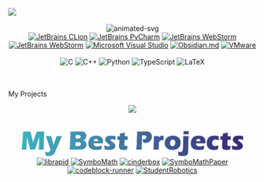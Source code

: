 ![](https://hit.yhype.me/github/profile?user_id=52111185)

<div align="center">
    <img alt="animated-svg" src="https://readme-typing-svg.demolab.com?font=Jira+Code&weight=900&size=35&duration=2000&pause=10000&color=0CF6F7&center=true&vCenter=true&repeat=true&width=700&height=100&lines=Lead+Developer+of+LibRapid;Self-Taught+Open+Source+Developer;Making+Cool+Things" href="https://github.com/Pencilcaseman">
</div>

<div align="center">
    <a href="https://www.jetbrains.com/clion/"><img src="https://img.shields.io/badge/CLion-159977?style=for-the-badge&logo=clion&logoColor=white" alt="JetBrains CLion"></a>
    <a href="https://www.jetbrains.com/pycharm/"><img src="https://img.shields.io/badge/PyCharm-77B324.svg?&style=for-the-badge&logo=PyCharm&logoColor=white" alt="JetBrains PyCharm"></a>
    <a href="https://www.jetbrains.com/pycharm/"><img src="https://img.shields.io/badge/WebStorm-247AB3.svg?&style=for-the-badge&logo=WebStorm&logoColor=white" alt="JetBrains WebStorm"></a>
    <a href="https://neovim.io/"><img src="https://img.shields.io/badge/NeoVim-%2357A143.svg?&style=for-the-badge&logo=neovim&logoColor=white" alt="JetBrains WebStorm"></a>
    <a href="https://code.visualstudio.com/"><img src="https://img.shields.io/badge/VSCode-0078D4?style=for-the-badge&logo=visual%20studio%20code&logoColor=white" alt="Microsoft Visual Studio"></a>
    <a href="https://obsidian.md/"><img src="https://img.shields.io/badge/Obsidian-483699?style=for-the-badge&logo=Obsidian&logoColor=white" alt="Obsidian.md"></a>
    <a href="https://www.vmware.com/uk.html"><img src="https://img.shields.io/badge/VMware-231f20?style=for-the-badge&logo=VMware&logoColor=white" alt="VMware"></a>
    <br>
    <br>
    <img src="https://img.shields.io/badge/C-00599C?style=for-the-badge&logo=c&logoColor=white" alt="C">
    <img src="https://img.shields.io/badge/C%2B%2B-00599C?style=for-the-badge&logo=c%2B%2B&logoColor=white" alt="C++">
    <img src="https://img.shields.io/badge/Python-FFD43B?style=for-the-badge&logo=python&logoColor=blue" alt="Python">
    <img src="https://img.shields.io/badge/TypeScript-007ACC?style=for-the-badge&logo=typescript&logoColor=white" alt="TypeScript">
    <img src="https://img.shields.io/badge/LaTeX-47A141?style=for-the-badge&logo=LaTeX&logoColor=white" alt="LaTeX">

</div>

<br>
<br>

<p styles="color:#red;">My Projects</p>

<div align="center">
    <img src="https://streak-stats.demolab.com?user=Pencilcaseman&theme=neon-dark&hide_border=true" href="https://github.com/Pencilcaseman">
    <br>
    <br>
    <br>
    <a href="https://github.com/Pencilcaseman?tab=repositories"><img width="450" src="https://github.com/Pencilcaseman/Pencilcaseman/blob/master/Files/Images/text/My%20Best%20Projects.png"></a>
    <div styles=".row{flex:33.33%;padding:5px;} .column{display:flex;}" class="row">
        <a class="column" href="https://github.com/LibRapid/librapid"><img src="https://github-readme-stats.vercel.app/api/pin/?username=LibRapid&repo=librapid&theme=codeSTACKr" alt="librapid"></a>
        <a class="column" href="https://github.com/Pencilcaseman/SymboMath"><img src="https://github-readme-stats.vercel.app/api/pin/?username=Pencilcaseman&repo=SymboMath&theme=codeSTACKr" alt="SymboMath"></a>
        <a class="column" href="https://github.com/Pencilcaseman/cinderbox"><img src="https://github-readme-stats.vercel.app/api/pin/?username=Pencilcaseman&repo=cinderbox&theme=codeSTACKr" alt="cinderbox"></a>
        <a class="column" href="https://github.com/Pencilcaseman/SymboMathPaper"><img src="https://github-readme-stats.vercel.app/api/pin/?username=Pencilcaseman&repo=SymboMathPaper&theme=codeSTACKr" alt="SymboMathPaper"></a>
        <a class="column" href="https://github.com/Pencilcaseman/codeblock-runner"><img src="https://github-readme-stats.vercel.app/api/pin/?username=Pencilcaseman&repo=codeblock-runner&theme=codeSTACKr" alt="codeblock-runner"></a>
        <a class="column" href="https://github.com/Pencilcaseman/StudentRobotics"><img src="https://github-readme-stats.vercel.app/api/pin/?username=Pencilcaseman&repo=StudentRobotics&theme=codeSTACKr" alt="StudentRobotics"></a>
    </div>
</div>
